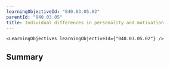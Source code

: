 ```yaml
---
learningObjectiveId: "040.03.05.02"
parentId: "040.03.05"
title: Individual differences in personality and motivation
---
```


```tsx eval
<LearningObjectives learningObjectiveId={"040.03.05.02"} />
```

## Summary
